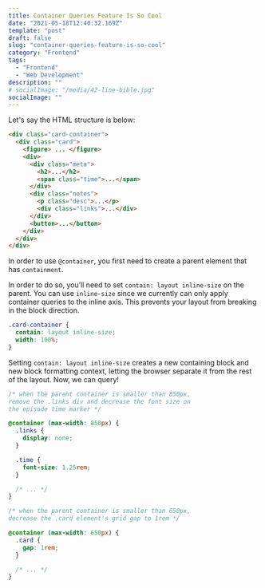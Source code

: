 ```yaml
---
title: Container Queries Feature Is So Cool
date: "2021-05-18T12:40:32.169Z"
template: "post"
draft: false
slug: "container-queries-feature-is-so-cool"
category: "Frontend"
tags:
  - "Frontend"
  - "Web Development"
description: ""
# socialImage: "/media/42-line-bible.jpg"
socialImage: ""
---
```


Let's say the HTML structure is below:

```HTML
<div class="card-container">
  <div class="card">
    <figure> ... </figure>
    <div>
      <div class="meta">
        <h2>...</h2>
        <span class="time">...</span>
      </div>
      <div class="notes">
        <p class="desc">...</p>
        <div class="links">...</div>
      </div>
      <button>...</button>
    </div>
  </div>
</div>
```

In order to use `@container`, you first need to create a parent element that has `containment`. 

In order to do so, you’ll need to set `contain: layout inline-size` on the parent. You can use `inline-size` since we currently can only apply container queries to the inline axis. This prevents your layout from breaking in the block direction.

```CSS
.card-container {
  contain: layout inline-size;
  width: 100%;
}
```

Setting `contain: layout inline-size` creates a new containing block and new block formatting context, letting the browser separate it from the rest of the layout. Now, we can query!

```CSS
/* when the parent container is smaller than 850px, 
remove the .links div and decrease the font size on 
the episode time marker */

@container (max-width: 850px) {
  .links {
    display: none;
  }

  .time {
    font-size: 1.25rem;
  }

  /* ... */
}

/* when the parent container is smaller than 650px, 
decrease the .card element's grid gap to 1rem */

@container (max-width: 650px) {
  .card {
    gap: 1rem;
  }

  /* ... */
}
```
